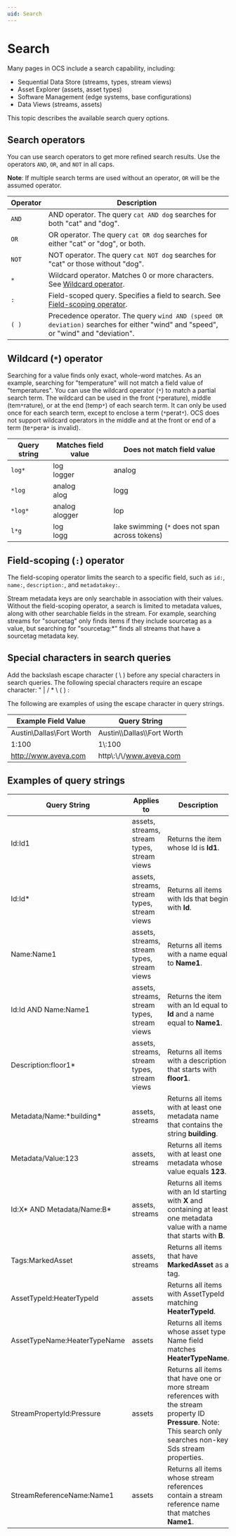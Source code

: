 ```yaml
---
uid: Search
---
```


# Search

Many pages in OCS include a search capability, including:

- Sequential Data Store (streams, types, stream views)
- Asset Explorer (assets, asset types)
- Software Management (edge systems, base configurations)
- Data Views (streams, assets)

This topic describes the available search query options.

## Search operators

You can use search operators to get more refined search results. Use the operators ``AND``, ``OR``, and ``NOT`` in all caps.

**Note**: If multiple search terms are used without an operator, ``OR`` will be the assumed operator.

| Operator | Description |
|----------|-------------|
| ``AND``  | AND operator. The query ``cat AND dog`` searches for both "cat" and "dog". |
| ``OR``   | OR operator. The query ``cat OR dog`` searches for either "cat" or "dog", or both. |
| ``NOT``  | NOT operator. The query ``cat NOT dog`` searches for "cat" or those without "dog". |
| ``*``    | Wildcard operator. Matches 0 or more characters. See [Wildcard operator](#wildcard--operator). |
| ``:``    | Field-scoped query. Specifies a field to search. See [Field-scoping operator](#field-scoping--operator). |
| ``( )``  | Precedence operator. The query ``wind AND (speed OR deviation)`` searches for either "wind" and "speed", or "wind" and "deviation". |

## Wildcard (``*``) operator

Searching for a value finds only exact, whole-word matches. As an example, searching for "temperature" will not match a field value of "temperatures". You can use the wildcard operator (``*``) to match a partial search term. The wildcard can be used in the front (``*``perature), middle (tem``*``rature), or at the end (temp``*``) of each search term. It can only be used once for each search term, except to enclose a term (``*``perat``*``). OCS does not support wildcard operators in the middle and at the front or end of a term (te``*``pera``*`` is invalid).

| **Query string** | **Matches field value** | **Does not match field value** |
| ---------------- | ----------------------- | ------------------------------ |
| ``log*``         | log<br>logger           | analog                         |
| ``*log``         | analog<br>alog          | logg                           |
| ``*log*``        | analog<br>alogger       | lop                            |
| ``l*g``          | log<br>logg             | lake swimming (``*`` does not span across tokens) |

## Field-scoping (``:``) operator

The field-scoping operator limits the search to a specific field, such as ``id:``, ``name:``, ``description:``, and ``metadatakey:``.

Stream metadata keys are only searchable in association with their values. Without the field-scoping operator, a search is limited to metadata values, along with other searchable fields in the stream. For example, searching streams for "sourcetag" only finds items if they include sourcetag as a value, but searching for "sourcetag:*" finds all streams that have a sourcetag metadata key.

## Special characters in search queries

Add the backslash escape character ( \ ) before any special characters in search queries. The following special characters require an escape character: " | / * \ ( ) : 

The following are examples of using the escape character in query strings.

| Example Field Value                    | Query String                               |
| -------------------------------------- | ------------------------------------------ |
| Austin\Dallas\Fort Worth               | Austin\\\Dallas\\\Fort Worth               |
| 1:100                                  | 1\\:100                                    |
| http://www.aveva.com                   | http\\:\\/\\/www.aveva.com                 | 

## Examples of query strings

| Query String                 | Applies to                                  | Description                                       |
| ---------------------------- | ------------------------------------------- | ------------------------------------------------- |
| Id:Id1                       | assets, streams, stream types, stream views | Returns the item whose Id is **Id1**. |
| Id:Id*                       | assets, streams, stream types, stream views | Returns all items with Ids that begin with **Id**. |
| Name:Name1                   | assets, streams, stream types, stream views | Returns all items with a name equal to **Name1**. |
| Id:Id AND Name:Name1         | assets, streams, stream types, stream views | Returns the item with an Id equal to **Id** and a name equal to **Name1**. |
| Description:floor1*          | assets, streams, stream types, stream views | Returns all items with a description that starts with **floor1**. |
| Metadata/Name:\*building*    | assets, streams                             | Returns all items with at least one metadata name that contains the string **building**. |
| Metadata/Value:123           | assets, streams                             | Returns all items with at least one metadata whose value equals **123**. |
| Id:X* AND Metadata/Name:B*   | assets, streams                             | Returns all items with an Id starting with **X** and containing at least one metadata value with a name that starts with **B**. |
| Tags:MarkedAsset             | assets, streams                             | Returns all items that have **MarkedAsset** as a tag. |
| AssetTypeId:HeaterTypeId     | assets                                      | Returns all items with AssetTypeId matching **HeaterTypeId**. |
| AssetTypeName:HeaterTypeName | assets                                      | Returns all items whose asset type Name field matches **HeaterTypeName**. |
| StreamPropertyId:Pressure    | assets                                      | Returns all items that have one or more stream references with the stream property ID **Pressure**. Note: This search only searches non-key Sds stream properties. |
| StreamReferenceName:Name1    | assets                                      | Returns all items whose stream references contain a stream reference name that matches **Name1**. |
